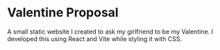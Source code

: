 # Valentine Proposal

A small static website I created to ask my girlfriend to be my Valentine.
I developed this using React and Vite while styling it with CSS.
